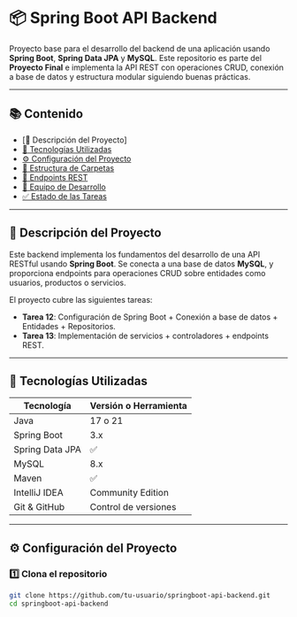 # 📦 Spring Boot API Backend

Proyecto base para el desarrollo del backend de una aplicación usando **Spring Boot**, **Spring Data JPA** y **MySQL**. Este repositorio es parte del **Proyecto Final** e implementa la API REST con operaciones CRUD, conexión a base de datos y estructura modular siguiendo buenas prácticas.

---

## 📚 Contenido

- [🧾 Descripción del Proyecto]
- [🚀 Tecnologías Utilizadas](#🚀-tecnologías-utilizadas)
- [⚙️ Configuración del Proyecto](#⚙️-configuración-del-proyecto)
- [📂 Estructura de Carpetas](#📂-estructura-de-carpetas)
- [📡 Endpoints REST](#📡-endpoints-rest)
- [👥 Equipo de Desarrollo](#👥-equipo-de-desarrollo)
- [✅ Estado de las Tareas](#✅-estado-de-las-tareas)

---

## 🧾 Descripción del Proyecto

Este backend implementa los fundamentos del desarrollo de una API RESTful usando **Spring Boot**. Se conecta a una base de datos **MySQL**, y proporciona endpoints para operaciones CRUD sobre entidades como usuarios, productos o servicios.

El proyecto cubre las siguientes tareas:

- **Tarea 12**: Configuración de Spring Boot + Conexión a base de datos + Entidades + Repositorios.
- **Tarea 13**: Implementación de servicios + controladores + endpoints REST.

---

## 🚀 Tecnologías Utilizadas

| Tecnología     | Versión o Herramienta |
|----------------|------------------------|
| Java           | 17 o 21                |
| Spring Boot    | 3.x                    |
| Spring Data JPA| ✅                     |
| MySQL          | 8.x                    |
| Maven          | ✅                     |
| IntelliJ IDEA  | Community Edition      |
| Git & GitHub   | Control de versiones   |

---

## ⚙️ Configuración del Proyecto

### 1️⃣ Clona el repositorio

```bash
git clone https://github.com/tu-usuario/springboot-api-backend.git
cd springboot-api-backend
